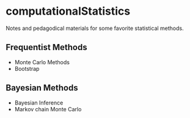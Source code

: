 # computationalStatistics

Notes and pedagodical materials for some favorite statistical methods.

## Frequentist Methods
- Monte Carlo Methods
- Bootstrap

## Bayesian Methods
- Bayesian Inference
- Markov chain Monte Carlo
